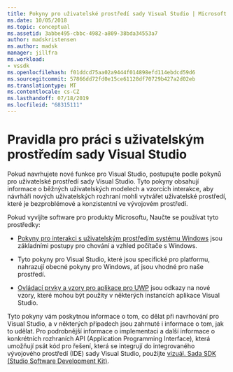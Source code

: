 ```yaml
---
title: Pokyny pro uživatelské prostředí sady Visual Studio | Microsoft Docs
ms.date: 10/05/2018
ms.topic: conceptual
ms.assetid: 3abbe495-cbbc-4982-a809-38bda34553a7
author: madskristensen
ms.author: madsk
manager: jillfra
ms.workload:
- vssdk
ms.openlocfilehash: f01ddcd75aa02a9444f014898efd114ebdcd59d6
ms.sourcegitcommit: 57866dd72fd0e15ce61128df70729b427a2d02eb
ms.translationtype: MT
ms.contentlocale: cs-CZ
ms.lasthandoff: 07/18/2019
ms.locfileid: "68315111"
---
```

# <a name="visual-studio-user-experience-guidelines"></a>Pravidla pro práci s uživatelským prostředím sady Visual Studio
Pokud navrhujete nové funkce pro Visual Studio, postupujte podle pokynů pro uživatelské prostředí sady Visual Studio. Tyto pokyny obsahují informace o běžných uživatelských modelech a vzorcích interakce, aby návrháři nových uživatelských rozhraní mohli vytvářet uživatelské prostředí, které je bezproblémové a konzistentní ve vývojovém prostředí.

Pokud vyvíjíte software pro produkty Microsoftu, Naučte se používat tyto prostředky:

- [Pokyny pro interakci s uživatelským prostředím systému Windows](https://docs.microsoft.com/windows/win32/uxguide/guidelines) jsou základními postupy pro chování a vzhled počítače s Windows.

- Tyto pokyny pro Visual Studio, které jsou specifické pro platformu, nahrazují obecné pokyny pro Windows, ať jsou vhodné pro naše prostředí.

- [Ovládací prvky a vzory pro aplikace pro UWP](/windows/uwp/design/controls-and-patterns) jsou odkazy na nové vzory, které mohou být použity v některých instancích aplikace Visual Studio.

Tyto pokyny vám poskytnou informace o tom, co dělat při navrhování pro Visual Studio, a v některých případech jsou zahrnuté i informace o tom, jak to udělat. Pro podrobnější informace o implementaci a další informace o konkrétních rozhraních API (Application Programming Interface), která umožňují psát kód pro řešení, která se integrují do integrovaného vývojového prostředí (IDE) sady Visual Studio, použijte [vizuál. Sada SDK (Studio Software Development Kit)](../visual-studio-sdk.md).